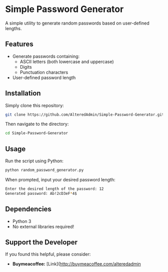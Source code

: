 # Simple Password Generator

A simple utility to generate random passwords based on user-defined lengths.

## Features

- Generate passwords containing:
  - ASCII letters (both lowercase and uppercase)
  - Digits
  - Punctuation characters
- User-defined password length

## Installation

Simply clone this repository:

```bash
git clone https://github.com/AlteredAdmin/Simple-Password-Generator.git
```

Then navigate to the directory:

```bash
cd Simple-Password-Generator
```

## Usage

Run the script using Python:

```bash
python random_password_generator.py
```

When prompted, input your desired password length:

```bash
Enter the desired length of the password: 12
Generated password: Ab!2cD3eF*4$
```

## Dependencies

- Python 3
- No external libraries required!

## Support the Developer

If you found this helpful, please consider:

- **Buymeacoffee:** [Link](http://buymeacoffee.com/alteredadmin
